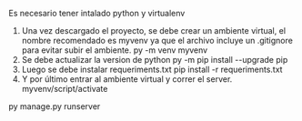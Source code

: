 Es necesario tener intalado python y virtualenv

1. Una vez descargado el proyecto, se debe crear un ambiente virtual, el nombre recomendado es myvenv ya que el archivo incluye un .gitignore para evitar subir el ambiente.
py -m venv myvenv
2. Se debe actualizar la version de python 
py -m pip install --upgrade pip
3. Luego se debe instalar requeriments.txt
pip install -r requeriments.txt
4. Y por último entrar al ambiente virtual y correr el server.
myvenv/script/activate

py manage.py runserver
